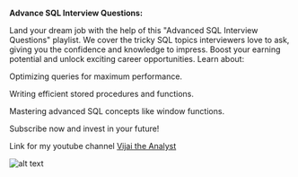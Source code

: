 **Advance SQL Interview Questions:** 

Land your dream job with the help of this "Advanced SQL Interview Questions" playlist. We cover the tricky SQL topics interviewers love to ask, giving you the confidence and knowledge to impress. Boost your earning potential and unlock exciting career opportunities. Learn about:

Optimizing queries for maximum performance.

Writing efficient stored procedures and functions.

Mastering advanced SQL concepts like window functions.

Subscribe now and invest in your future!

Link for my youtube channel [Vijai the Analyst](https://www.youtube.com/channel/UCS98bvXUXZOYQT0AbBcfD7Q)


![alt text](https://res.cloudinary.com/dqqjik4em/image/upload/v1735787224/advance_sql.jpg)
